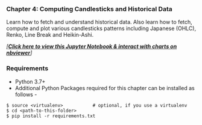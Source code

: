 ### Chapter 4: Computing Candlesticks and Historical Data
Learn how to fetch and understand historical data. Also learn how to fetch, compute 
and plot various candlesticks patterns including Japanese (OHLC), Renko, Line Break 
and Heikin-Ashi. 

*[**[Click here to view this Jupyter Notebook & interact with charts on nbviewer](https://nbviewer.jupyter.org/github/PacktPublishing/Python-Algorithmic-Trading-Cookbook/blob/master/Chapter04/CHAPTER%204.ipynb)**]*

### Requirements
- Python 3.7+
- Additional Python Packages required for this chapter can be installed as follows -

```
$ source <virtualenv>           # optional, if you use a virtualenv
$ cd <path-to-this-folder>
$ pip install -r requirements.txt
```